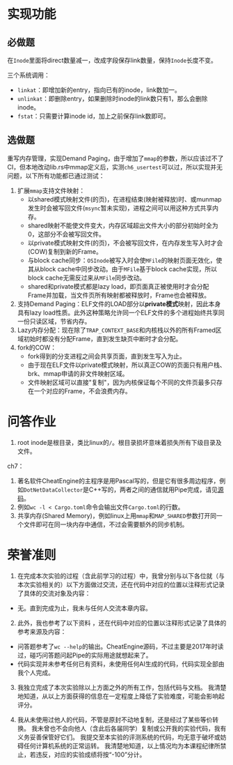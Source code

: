 # 实现功能

## 必做题
在`Inode`里面将direct数量减一，改成字段保存link数量，保持`Inode`长度不变。

三个系统调用：
* `linkat`：即增加新的entry，指向已有的inode，link数加一。
* `unlinkat`：即删除entry，如果删除时inode的link数只有1，那么会删除inode。
* `fstat`：只需要计算inode id，加上之前保存link数即可。

## 选做题
重写内存管理，实现Demand Paging，由于增加了`mmap`的参数，所以应该过不了CI，但本地改动lib.rs中mmap定义后，实测`ch6_usertest`可以过，所以实现并无问题，以下所有功能都已通过测试：
1. 扩展`mmap`支持文件映射：
    * 以shared模式映射文件(的页)，在进程结束(映射被释放)时、或munmap发生时会被写回文件(`msync`暂未实现)，进程之间可以用这种方式共享内存。
    * shared映射不能使文件变大，内存区域超出文件大小的部分初始时全为0，这部分不会被写回文件。
    * 以private模式映射文件(的页)，不会被写回文件，在内存发生写入时才会(COW)复制到新的Frame。
    * 与block cache同步：`OSInode`被写入时会使`MFile`的映射页面无效化，使其从block cache中同步改动。由于`MFile`基于block cache实现，所以block cache无需反过来从`MFile`同步改动。
    * shared和private模式都是lazy load，即页面真正被使用时才会分配Frame并加载，当文件页所有映射都被释放时，Frame也会被释放。
2. 支持Demand Paging：ELF文件的LOAD部分以**private模式**映射，因此本身具有lazy load性质。此外这种策略允许同一个ELF文件的多个进程始终共享同一份只读区域，节省内存。
3. Lazy内存分配：现在除了`TRAP_CONTEXT_BASE`和内核栈以外的所有Framed区域初始时都没有分配Frame，直到发生缺页中断时才会分配。
4. fork的COW：
    * fork得到的分支进程之间会共享页面，直到发生写入为止。
    * 由于现在ELF文件以private模式映射，所以真正COW的页面只有用户栈、brk、mmap申请的非文件映射区域。
    * 文件映射区域可以直接"复制"，因为内核保证每个不同的文件页最多只存在一个对应的Frame，不会浪费内存。

# 问答作业
1. root inode是根目录，类比linux的`/`。根目录损坏意味着损失所有下级目录及文件。

ch7：
1. 著名软件CheatEngine的主程序是用Pascal写的，但是它有很多周边程序，例如`DotNetDataCollector`是C++写的，两者之间的通信就用Pipe完成，请见[源码](https://github.com/cheat-engine/cheat-engine/blob/master/Cheat%20Engine/DotNetDataCollector/DotNetDataCollector/PipeServer.cpp)。
2. 例如`wc -l < Cargo.toml`命令会输出文件`Cargo.toml`的行数。
3. 共享内存(Shared Memory)，例如linux上用`mmap`和`MAP_SHARED`参数打开同一个文件即可在同一块内存中通信，不过会需要额外的同步机制。

# 荣誉准则

1. 在完成本次实验的过程（含此前学习的过程）中，我曾分别与以下各位就（与本次实验相关的）以下方面做过交流，还在代码中对应的位置以注释形式记录了具体的交流对象及内容：

* 无。直到完成为止，我未与任何人交流本章内容。

2. 此外，我也参考了以下资料 ，还在代码中对应的位置以注释形式记录了具体的参考来源及内容：

* 问答题参考了`wc --help`的输出。CheatEngine源码，不过主要是2017年时读过，碰巧问答题问起Pipe的实际用途就想起来了。
* 代码实现并未参考任何已有资料，未使用任何AI生成的代码，代码实现全部由我个人完成。

3. 我独立完成了本次实验除以上方面之外的所有工作，包括代码与文档。 我清楚地知道，从以上方面获得的信息在一定程度上降低了实验难度，可能会影响起评分。

4. 我从未使用过他人的代码，不管是原封不动地复制，还是经过了某些等价转换。 我未曾也不会向他人（含此后各届同学）复制或公开我的实验代码，我有义务妥善保管好它们。 我提交至本实验的评测系统的代码，均无意于破坏或妨碍任何计算机系统的正常运转。 我清楚地知道，以上情况均为本课程纪律所禁止，若违反，对应的实验成绩将按“-100”分计。
